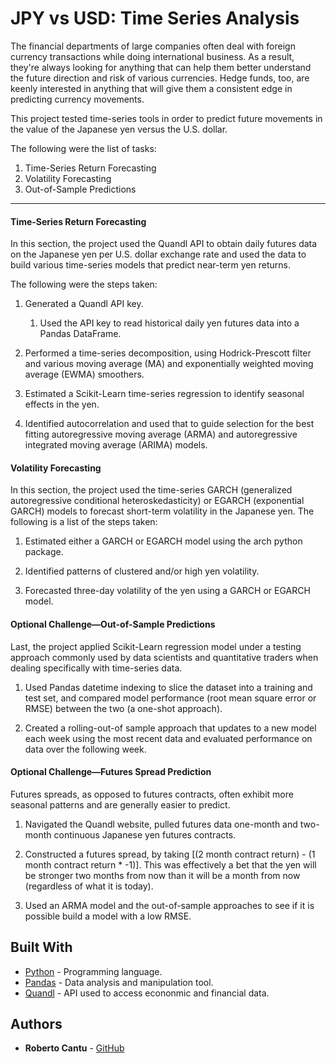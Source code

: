 # JPY vs USD: Time Series Analysis

The financial departments of large companies often deal with foreign currency transactions while doing international business. As a result, they're always looking for anything that can help them better understand the future direction and risk of various currencies. Hedge funds, too, are keenly interested in anything that will give them a consistent edge in predicting currency movements. 

This project tested time-series tools in order to predict future movements in the value of the Japanese yen versus the U.S. dollar. 

The following were the list of tasks:

1. Time-Series Return Forecasting
2. Volatility Forecasting
3. Out-of-Sample Predictions

- - -

#### Time-Series Return Forecasting

In this section, the project used the Quandl API to obtain daily futures data on the Japanese yen per U.S. dollar exchange rate and used the data to build various time-series models that predict near-term yen returns. 

The following were the steps taken:

1. Generated a Quandl API key.

     1. Used the API key to read historical daily yen futures data into a Pandas DataFrame.

3. Performed a time-series decomposition, using Hodrick-Prescott filter and various moving average (MA) and exponentially weighted moving average (EWMA) smoothers.

4. Estimated a Scikit-Learn time-series regression to identify seasonal effects in the yen.

5. Identified autocorrelation and used that to guide selection for the best fitting autoregressive moving average (ARMA) and autoregressive integrated moving average (ARIMA) models.


#### Volatility Forecasting

In this section, the project used the time-series GARCH (generalized autoregressive conditional heteroskedasticity) or EGARCH (exponential GARCH) models to forecast short-term volatility in the Japanese yen.
The following is a list of the steps taken:

1. Estimated either a GARCH or EGARCH model using the arch python package.

2. Identified patterns of clustered and/or high yen volatility.

3. Forecasted three-day volatility of the yen using a GARCH or EGARCH model.

#### Optional Challenge—Out-of-Sample Predictions

Last, the project applied Scikit-Learn regression model under a testing approach commonly used by data scientists and quantitative traders when dealing specifically with time-series data.

1. Used Pandas datetime indexing to slice the dataset into a training and test set, and compared model performance (root mean square error or RMSE) between the two (a one-shot approach).

2. Created a rolling-out-of sample approach that updates to a new model each week using the most recent data and evaluated performance on data over the following week.


#### Optional Challenge—Futures Spread Prediction

Futures spreads, as opposed to futures contracts, often exhibit more seasonal patterns and are generally easier to predict. 

1. Navigated the Quandl website, pulled futures data one-month and two-month continuous Japanese yen futures contracts.

2. Constructed a futures spread, by taking [(2 month contract return) - (1 month contract return * -1)]. This was effectively a bet that the yen will be stronger two months from now than it will be a month from now (regardless of what it is today).  

3. Used an ARMA model and the out-of-sample approaches to see if it is possible build a model with a low RMSE.

## Built With

* [Python](https://www.python.org/) - Programming language.
* [Pandas](https://pandas.pydata.org/) - Data analysis and manipulation tool.
* [Quandl](https://www.quandl.com/) - API used to access econonmic and financial data.

## Authors

* **Roberto Cantu**  - [GitHub](https://github.com/RCantu92)